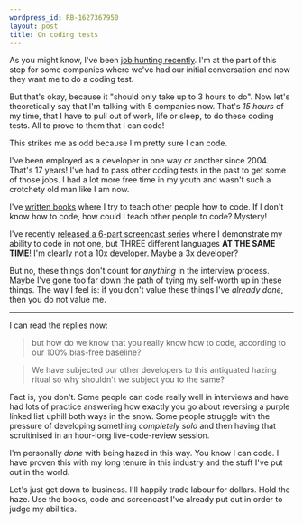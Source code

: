 ```yaml
---
wordpress_id: RB-1627367950
layout: post
title: On coding tests
---
```


As you might know, I've been [job hunting recently](https://ryanbigg.com/2021/07/job-hunt-q2-2021). I'm at the part of this step for some companies where we've had our initial conversation and now they want me to do a coding test.

But that's okay, because it "should only take up to 3 hours to do". Now let's theoretically say that I'm talking with 5 companies now. That's _15 hours_ of my time, that I have to pull out of work, life or sleep, to do these coding tests. All to prove to them that I can code!

This strikes me as odd because I'm pretty sure I can code.

I've been employed as a developer in one way or another since 2004. That's 17 years! I've had to pass other coding tests in the past to get some of those jobs. I had a lot more free time in my youth and wasn't such a crotchety old man like I am now.

I've [written books](https://ryanbigg.com/books) where I try to teach other people how to code. If I don't know how to code, how could I teach other people to code? Mystery!

I've recently [released a 6-part screencast series](https://www.youtube.com/watch?v=qWdyo3icsjU) where I demonstrate my ability to code in not one, but THREE different languages **AT THE SAME TIME**! I'm clearly not a 10x developer. Maybe a 3x developer?

But no, these things don't count for _anything_ in the interview process. Maybe I've gone too far down the path of tying my self-worth up in these things. The way I feel is: if you don't value these things I've _already done_, then you do not value me.

---

I can read the replies now:

> but how do we know that you really know how to code, according to our 100% bias-free baseline?

> We have subjected our other developers to this antiquated hazing ritual so why shouldn't we subject you to the same?


Fact is, you don't. Some people can code really well in interviews and have had lots of practice answering how exactly you go about reversing a purple linked list uphill both ways in the snow. Some people struggle with the pressure of developing something _completely solo_ and then having that scruitinised in an hour-long live-code-review session.

I'm personally _done_ with being hazed in this way. You know I can code. I have proven this with my long tenure in this industry and the stuff I've put out in the world.

Let's just get down to business. I'll happily trade labour for dollars. Hold the haze. Use the books, code and screencast I've already put out in order to judge my abilities.
